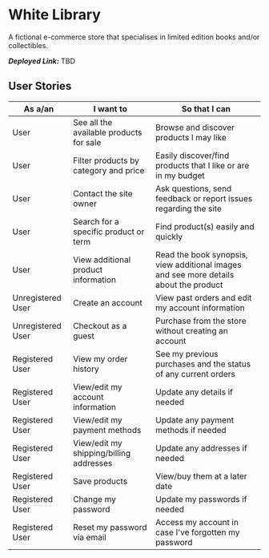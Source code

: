 # White Library

A fictional e-commerce store that specialises in limited edition books and/or collectibles. 

***Deployed Link:*** TBD

## User Stories

| As a/an | I want to | So that I can |
| --- | --- | --- |
| User | See all the available products for sale | Browse and discover products I may like |
| User | Filter products by category and price | Easily discover/find products that I like or are in my budget |
| User | Contact the site owner | Ask questions, send feedback or report issues regarding the site |
| User | Search for a specific product or term | Find product(s) easily and quickly |
| User | View additional product information | Read the book synopsis, view additional images and see more details about the product |
| Unregistered User | Create an account | View past orders and edit my account information |
| Unregistered User | Checkout as a guest | Purchase from the store without creating an account |
| Registered User | View my order history | See my previous purchases and the status of any current orders |
| Registered User | View/edit my account information | Update any details if needed  |
| Registered User | View/edit my payment methods | Update any payment methods if needed |
| Registered User | View/edit my shipping/billing addresses | Update any addresses if needed |
| Registered User | Save products | View/buy them at a later date |
| Registered User | Change my password | Update my passwords if needed |
| Registered User | Reset my password via email | Access my account in case I've forgotten my password |
